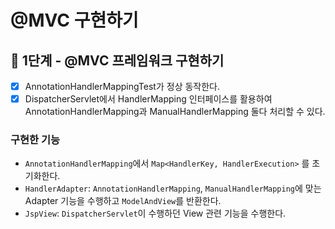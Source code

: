 # @MVC 구현하기

## 🚀 1단계 - @MVC 프레임워크 구현하기

- [X] AnnotationHandlerMappingTest가 정상 동작한다.
- [X] DispatcherServlet에서 HandlerMapping 인터페이스를 활용하여 AnnotationHandlerMapping과 ManualHandlerMapping 둘다 처리할 수 있다.

### 구현한 기능
- `AnnotationHandlerMapping`에서 `Map<HandlerKey, HandlerExecution>` 를 초기화한다.
- `HandlerAdapter`: `AnnotationHandlerMapping`, `ManualHandlerMapping`에 맞는 Adapter 기능을 수행하고 `ModelAndView`를 반환한다.
- `JspView`: `DispatcherServlet`이 수행하던 View 관련 기능을 수행한다.
